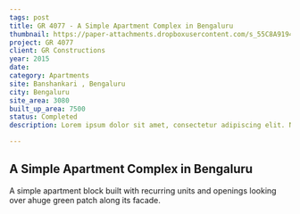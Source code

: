 ```yaml
---
tags: post
title: GR 4077 - A Simple Apartment Complex in Bengaluru
thumbnail: https://paper-attachments.dropboxusercontent.com/s_55C8A9194C9F0295140B95C3760D4BF02AD069F7C3DEF12116E459BA3FB11B40_1729328707169__DSC1002.jpg
project: GR 4077
client: GR Constructions
year: 2015
date: 
category: Apartments
site: Banshankari , Bengaluru
city: Bengaluru
site_area: 3080
built_up_area: 7500
status: Completed
description: Lorem ipsum dolor sit amet, consectetur adipiscing elit. Nullam ultricies interdum tortor, sit amet gravida ipsum fermentum ut. Aenean sagittis metus justo, at vestibulum elit malesuada a. Suspendisse dictum, sapien eu tincidunt convallis, elit urna rhoncus leo, ac fermentum lorem libero in magna. Integer scelerisque odio et convallis faucibus.

---
```


## A Simple Apartment Complex in Bengaluru

A simple apartment block built with recurring units and openings looking over ahuge green patch along its facade.

